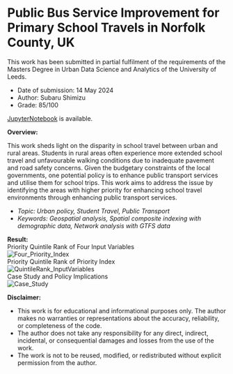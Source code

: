 # Public Bus Service Improvement for Primary School Travels in Norfolk County, UK
This work has been submitted in partial fulfilment of the requirements of the Masters Degree in Urban Data Science and Analytics of the University of Leeds.  
- Date of submission: 14 May 2024
- Author: Subaru Shimizu
- Grade: 85/100

[JupyterNotebook](https://github.com/subaru3577/01_UrbanPolicy/blob/76d8d3ab4f0e1e8345f62b66584434fd733d184c/PublicBusServiceImprovement.ipynb) is available.

**Overview:**  
  
This work sheds light on the disparity in school travel between urban and rural areas. Students in rural areas often experience more extended school travel and unfavourable walking conditions due to inadequate pavement and road safety concerns. Given the budgetary constraints of the local governments, one potential policy is to enhance public transport services and utilise them for school trips. 
This work aims to address the issue by identifying the areas with higher priority for enhancing school travel environments through enhancing public transport services.

- *Topic: Urban policy, Student Travel, Public Transport*  
- *Keywords: Geospatial analysis, Spatial composite indexing with demographic data, Network analysis with GTFS data*

**Result:**  
Priority Quintile Rank of Four Input Variables  
![Four_Priority_Index](https://github.com/user-attachments/assets/be30eca4-f312-4f41-be83-d647bf7631be)  
Priority Quintile Rank of Priority Index  
![QuintileRank_InputVariables](https://github.com/user-attachments/assets/5014645f-ea80-4057-a294-e39dc61fb4fb)  
Case Study and Policy Implications  
![Case_Study](https://github.com/user-attachments/assets/d34f1827-fbc9-4398-b65f-72b9309fc4ae)  


**Disclaimer:**  
- This work is for educational and informational purposes only. The author makes no warranties or representations about the accuracy, reliability, or completeness of the code.
- The author does not take any responsibility for any direct, indirect, incidental, or consequential damages and losses from the use of the work.
- The work is not to be reused, modified, or redistributed without explicit permission from the author.
